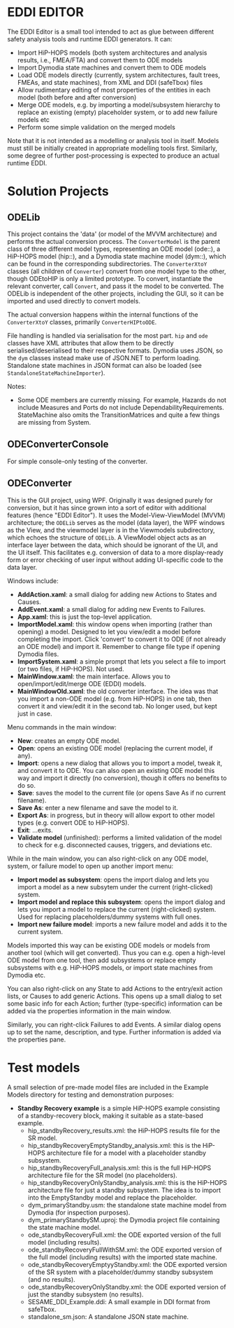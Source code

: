 # EDDI EDITOR
The EDDI Editor is a small tool intended to act as glue between different safety analysis tools and runtime EDDI generators. It can:
* Import HiP-HOPS models (both system architectures and analysis results, i.e., FMEA/FTA) and convert them to ODE models
* Import Dymodia state machines and convert them to ODE models
* Load ODE models directly (currently, system architectures, fault trees, FMEAs, and state machines), from XML and DDI (safeTbox) files
* Allow rudimentary editing of most properties of the entities in each model (both before and after conversion)
* Merge ODE models, e.g. by importing a model/subsystem hierarchy to replace an existing (empty) placeholder system, or to add new failure models etc
* Perform some simple validation on the merged models

Note that it is not intended as a modelling or analysis tool in itself. Models must still be initially created in appropriate modelling tools first. Similarly, some degree of further post-processing is expected to produce an actual runtime EDDI.


# Solution Projects
## ODELib
This project contains the 'data' (or model of the MVVM architecture) and performs the actual conversion process. The `ConverterModel` is the parent class of three different model types, representing an ODE model (ode::), a HiP-HOPS model (hip::), and a Dymodia state machine model (dym::), which can be found in the corresponding subdirectories. The `ConverterXtoY` classes (all children of `Converter`) convert from one model type to the other, though ODEtoHIP is only a limited prototype. To convert, instantiate the relevant converter, call `Convert`, and pass it the model to be converted. The ODELib is independent of the other projects, including the GUI, so it can be imported and used directly to convert models.

The actual conversion happens within the internal functions of the `ConverterXtoY` classes, primarily `ConverterHIPtoODE`. 

File handling is handled via serialisation for the most part. `hip` and `ode` classes have XML attributes that allow them to be directly serialised/deserialised to their respective formats. Dymodia uses JSON, so the `dym` classes instead make use of JSON.NET to perform loading. Standalone state machines in JSON format can also be loaded (see `StandaloneStateMachineImporter`).

Notes:
* Some ODE members are currently missing. For example, Hazards do not include Measures and Ports do not include DependabilityRequirements. StateMachine also omits the TransitionMatrices and quite a few things are missing from System.

## ODEConverterConsole
For simple console-only testing of the converter.

## ODEConverter
This is the GUI project, using WPF. Originally it was designed purely for conversion, but it has since grown into a sort of editor with additional features (hence "EDDI Editor"). It uses the Model-View-ViewModel (MVVM) architecture; the `ODELib` serves as the model (data layer), the WPF windows as the View, and the viewmodel layer is in the Viewmodels subdirectory, which echoes the structure of `ODELib`. A ViewModel object acts as an interface layer between the data, which should be ignorant of the UI, and the UI itself. This facilitates e.g. conversion of data to a more display-ready form or error checking of user input without adding UI-specific code to the data layer.

Windows include:
* **AddAction.xaml**: a small dialog for adding new Actions to States and Causes.
* **AddEvent.xaml**: a small dialog for adding new Events to Failures.
* **App.xaml**: this is just the top-level application.
* **ImportModel.xaml**: this window opens when importing (rather than opening) a model. Designed to let you view/edit a model before completing the import. Click 'convert' to convert it to ODE (if not already an ODE model) and import it. Remember to change file type if opening Dymodia files.
* **ImportSystem.xaml**: a simple prompt that lets you select a file to import (or two files, if HiP-HOPS). Not used.
* **MainWindow.xaml**: the main interface. Allows you to open/import/edit/merge ODE (EDDI) models.
* **MainWindowOld.xaml**: the old converter interface. The idea was that you import a non-ODE model (e.g. from HiP-HOPS) in one tab, then convert it and view/edit it in the second tab. No longer used, but kept just in case.

Menu commands in the main window:
* **New**: creates an empty ODE model.
* **Open**: opens an existing ODE model (replacing the current model, if any).
* **Import**: opens a new dialog that allows you to import a model, tweak it, and convert it to ODE. You can also open an existing ODE model this way and import it directly (no conversion), though it offers no benefits to do so.
* **Save**: saves the model to the current file (or opens Save As if no current filename).
* **Save As**: enter a new filename and save the model to it.
* **Export As**: in progress, but in theory will allow export to other model types (e.g. convert ODE to HiP-HOPS).
* **Exit**: ...exits.
* **Validate model** (unfinished): performs a limited validation of the model to check for e.g. disconnected causes, triggers, and deviations etc.

While in the main window, you can also right-click on any ODE model, system, or failure model to open up another import menu:
* **Import model as subsystem**: opens the import dialog and lets you import a model as a new subsytem under the current (right-clicked) system.
* **Import model and replace this subsystem**: opens the import dialog and lets you import a model to replace the current (right-clicked) system. Used for replacing placeholders/dummy systems with full ones.
* **Import new failure model**: imports a new failure model and adds it to the current system.

Models imported this way can be existing ODE models or models from another tool (which will get converted). Thus you can e.g. open a high-level ODE model from one tool, then add subsystems or replace empty subsystems with e.g. HiP-HOPS models, or import state machines from Dymodia etc.

You can also right-click on any State to add Actions to the entry/exit action lists, or Causes to add generic Actions. This opens up a small dialog to set some basic info for each Action; further (type-specific) information can be added via the properties information in the main window.

Similarly, you can right-click Failures to add Events. A similar dialog opens up to set the name, description, and type. Further information is added via the properties pane.


# Test models
A small selection of pre-made model files are included in the Example Models directory for testing and demonstration purposes:
* **Standby Recovery example** is a simple HiP-HOPS example consisting of a standby-recovery block, making it suitable as a state-based example.
	* hip_standbyRecovery_results.xml: the HiP-HOPS results file for the SR model.
	* hip_standbyRecoveryEmptyStandby_analysis.xml: this is the HiP-HOPS architecture file for a model with a placeholder standby subsystem.
	* hip_standbyRecoveryFull_analysis.xml: this is the full HiP-HOPS architecture file for the SR model (no placeholders).
	* hip_standbyRecoveryOnlyStandby_analysis.xml: this is the HiP-HOPS architecture file for just a standby subsystem. The idea is to import into the EmptyStandby model and replace the placeholder.
	* dym_primaryStandby.usm: the standalone state machine model from Dymodia (for inspection purposes).
	* dym_primaryStandbySM.uproj: the Dymodia project file containing the state machine model.
	* ode_standbyRecoveryFull.xml: the ODE exported version of the full model (including results).
	* ode_standbyRecoveryFullWithSM.xml: the ODE exported version of the full model (including results) with the imported state machine.
	* ode_standbyRecoveryEmptyyStandby.xml: the ODE exported version of the SR system with a placeholder/dummy standby subsystem (and no results).
	* ode_standbyRecoveryOnlyStandby.xml: the ODE exported version of just the standby subsystem (no results).
	* SESAME_DDI_Example.ddi: A small example in DDI format from safeTbox.
	* standalone_sm.json: A standalone JSON state machine.

